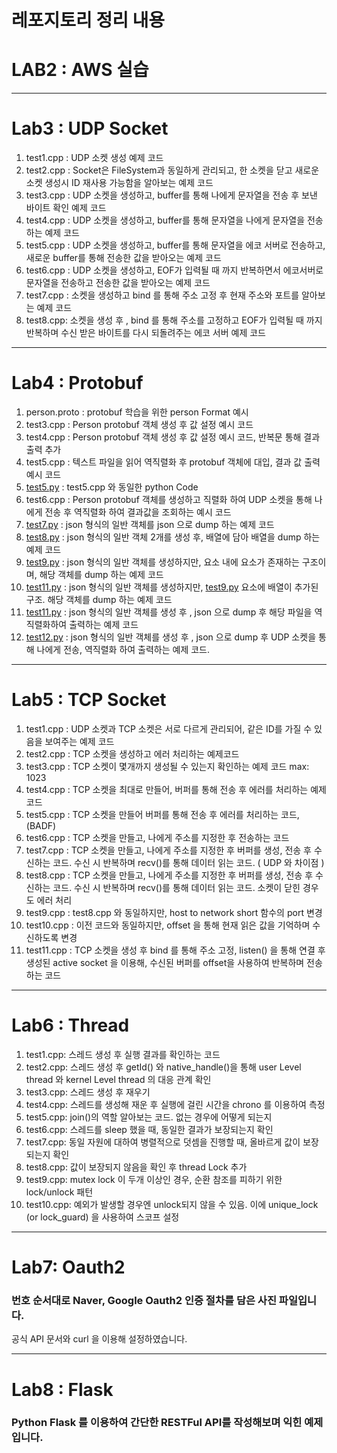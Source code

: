 # 레포지토리 정리 내용

# LAB2 : AWS 실습

---

# Lab3 : UDP Socket

1. test1.cpp : UDP 소켓 생성 예제 코드 
2. test2.cpp : Socket은 FileSystem과 동일하게 관리되고, 한 소켓을 닫고 새로운 소켓 생성시 ID 재사용 가능함을 알아보는 예제 코드
3. test3.cpp : UDP 소켓을 생성하고, buffer를 통해 나에게 문자열을 전송 후 보낸 바이트 확인 예제 코드
4. test4.cpp : UDP 소켓을 생성하고, buffer를 통해 문자열을 나에게 문자열을 전송하는 예제 코드
5. test5.cpp : UDP 소켓을 생성하고, buffer를 통해 문자열을 에코 서버로 전송하고, 새로운 buffer를 통해 전송한 값을 받아오는 예제 코드
6. test6.cpp : UDP 소켓을 생성하고, EOF가 입력될 때 까지 반복하면서 에코서버로 문자열을 전송하고 전송한 값을 받아오는 예제 코드
7. test7.cpp : 소켓을 생성하고 bind 를 통해 주소 고정 후 현재 주소와 포트를 알아보는 예제 코드
8. test8.cpp: 소켓을 생성 후 , bind 를 통해 주소를 고정하고 EOF가 입력될 때 까지 반복하며 수신 받은 바이트를 다시 되돌려주는 에코 서버 예제 코드 

---

# Lab4 : Protobuf

1. person.proto : protobuf 학습을 위한 person Format 예시 
2. test3.cpp : Person protobuf 객체 생성 후 값 설정 예시 코드
3. test4.cpp : Person protobuf 객체 생성 후 값 설정 예시 코드, 반복문 통해 결과 출력 추가 
4. test5.cpp : 텍스트 파일을 읽어 역직렬화 후 protobuf 객체에 대입, 결과 값 출력 예시 코드
5. [test5.py](http://test5.py) : test5.cpp 와 동일한 python Code
6. test6.cpp : Person protobuf 객체를 생성하고 직렬화 하여 UDP 소켓을 통해 나에게 전송 후 역직렬화 하여 결과값을 조회하는 예시 코드 
7. [test7.py](http://test7.py) : json 형식의 일반 객체를 json 으로 dump 하는 예제 코드 
8. [test8.py](http://test8.py) : json 형식의 일반 객체 2개를 생성 후, 배열에 담아 배열을 dump 하는 예제 코드 
9. [test9.py](http://test9.py) : json 형식의 일반 객체를 생성하지만, 요소 내에 요소가 존재하는 구조이며, 해당 객체를 dump 하는 예제 코드
10. [test11.py](http://test11.py) : json 형식의 일반 객체를 생성하지만, [test9.py](http://test9.py) 요소에 배열이 추가된 구조. 해당 객체를 dump 하는 예제 코드
11. [test11.py](http://test11.py) : json 형식의 일반 객체를 생성 후 , json 으로 dump 후 해당 파일을 역직렬화하여 출력하는 예제 코드 
12. [test12.py](http://test12.py) : json 형식의 일반 객체를 생성 후 , json 으로 dump 후 UDP 소켓을 통해 나에게 전송, 역직렬화 하여 출력하는 예제 코드.

---

# Lab5 : TCP Socket

1. test1.cpp : UDP 소켓과 TCP 소켓은 서로 다르게 관리되어, 같은 ID를 가질 수 있음을 보여주는 예제 코드
2. test2.cpp : TCP 소켓을 생성하고 에러 처리하는 예제코드 
3. test3.cpp : TCP 소켓이 몇개까지 생성될 수 있는지 확인하는 예제 코드 max: 1023
4. test4.cpp : TCP 소켓을 최대로 만들어, 버퍼를 통해 전송 후 에러를 처리하는 예제 코드
5. test5.cpp : TCP 소켓을 만들어 버퍼를 통해 전송 후 에러를 처리하는 코드, (BADF)
6. test6.cpp : TCP 소켓을 만들고, 나에게 주소를 지정한 후 전송하는 코드
7. test7.cpp : TCP 소켓을 만들고, 나에게 주소를 지정한 후 버퍼를 생성, 전송 후 수신하는 코드. 수신 시 반복하며 recv()를 통해 데이터 읽는 코드. ( UDP 와 차이점 ) 
8. test8.cpp : TCP 소켓을 만들고, 나에게 주소를 지정한 후 버퍼를 생성, 전송 후 수신하는 코드. 수신 시 반복하며 recv()를 통해 데이터 읽는 코드. 소켓이 닫힌 경우도 에러 처리 
9. test9.cpp : test8.cpp 와 동일하지만, host to network short 함수의 port 변경 
10. test10.cpp : 이전 코드와 동일하지만, offset 을 통해 현재 읽은 값을 기억하며 수신하도록 변경 
11. test11.cpp : TCP 소켓을 생성 후 bind 를 통해 주소 고정, listen() 을 통해 연결 후 생성된 active socket 을 이용해, 수신된 버퍼를 offset을 사용하여 반복하며 전송하는 코드

---

# Lab6 : Thread

1. test1.cpp: 스레드 생성 후 실행 결과를 확인하는 코드 
2. test2.cpp: 스레드 생성 후 getId() 와 native_handle()을 통해 user Level thread 와 kernel Level thread 의 대응 관계 확인 
3. test3.cpp: 스레드 생성 후 재우기 
4. test4.cpp: 스레드를 생성해 재운 후 실행에 걸린 시간을 chrono 를 이용하여 측정 
5. test5.cpp: join()의 역할 알아보는 코드. 없는 경우에 어떻게 되는지 
6. test6.cpp: 스레드를 sleep 했을 때, 동일한 결과가 보장되는지 확인 
7. test7.cpp: 동일 자원에 대하여 병렬적으로 덧셈을 진행할 때, 올바르게 값이 보장되는지 확인 
8. test8.cpp: 값이 보장되지 않음을 확인 후 thread Lock 추가 
9. test9.cpp: mutex lock 이 두개 이상인 경우, 순환 참조를 피하기 위한 lock/unlock 패턴 
10. test10.cpp: 예외가 발생할 경우엔 unlock되지 않을 수 있음. 이에 unique_lock (or lock_guard) 을 사용하여 스코프 설정 

---

# Lab7: Oauth2

### 번호 순서대로 Naver, Google Oauth2 인증 절차를 담은 사진 파일입니다.

공식 API 문서와 curl 을 이용해 설정하였습니다. 

---

# Lab8 : Flask

### Python Flask 를 이용하여 간단한 RESTFul API를 작성해보며 익힌 예제입니다.
